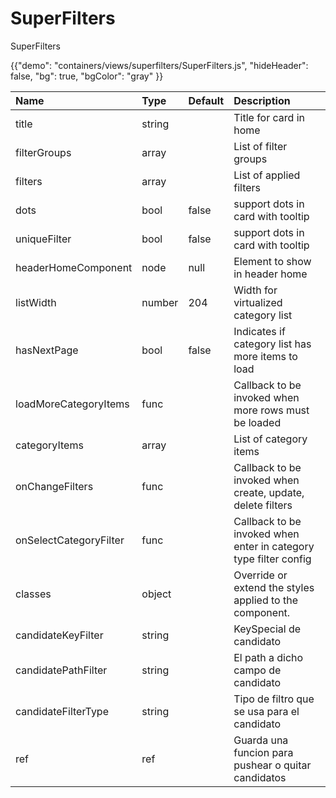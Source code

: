 # SuperFilters


<p class="description">SuperFilters</p>

{{"demo": "containers/views/superfilters/SuperFilters.js", "hideHeader": false, "bg": true, "bgColor": "gray" }}


| Name | Type | Default | Description |
|:-----|:-----|:--------|:------------|
| <span class="prop-name">title</span>                  | <span class="prop-type">string</span>  |                                         | Title for card in home                                           |
| <span class="prop-name">filterGroups</span>           | <span class="prop-type">array</span>   |                                         | List of filter groups                                            |
| <span class="prop-name">filters</span>                | <span class="prop-type">array</span>   |                                         | List of applied filters                                          |
| <span class="prop-name">dots</span>                   | <span class="prop-type">bool</span>    | <span class="prop-default">false</span> | support dots in card with tooltip                                |
| <span class="prop-name">uniqueFilter</span>           | <span class="prop-type">bool</span>    | <span class="prop-default">false</span> | support dots in card with tooltip                                |
| <span class="prop-name">headerHomeComponent</span>    | <span class="prop-type">node</span>    | <span class="prop-default">null</span>  | Element to show in header home                                   |
| <span class="prop-name">listWidth</span>              | <span class="prop-type">number</span>  | <span class="prop-default">204</span>   | Width for virtualized category list                              |
| <span class="prop-name">hasNextPage</span>            | <span class="prop-type">bool</span>    | <span class="prop-default">false</span> | Indicates if category list has more items to load                |
| <span class="prop-name">loadMoreCategoryItems</span>  | <span class="prop-type">func</span>    |                                         | Callback to be invoked when more rows must be loaded             |
| <span class="prop-name">categoryItems</span>          | <span class="prop-type">array</span>   |                                         | List of category items                                           |
| <span class="prop-name">onChangeFilters</span>        | <span class="prop-type">func</span>    |                                         | Callback to be invoked when create, update, delete filters       |
| <span class="prop-name">onSelectCategoryFilter</span> | <span class="prop-type">func</span>    |                                         | Callback to be invoked when enter in category type filter config |
| <span class="prop-name">classes</span>                | <span class="prop-type">object</span>  |                                         | Override or extend the styles applied to the component.          |
| <span class="prop-name">candidateKeyFilter</span>     | <span class="prop-type">string</span>  |                                         | KeySpecial de candidato                                          |
| <span class="prop-name">candidatePathFilter</span>    | <span class="prop-type">string</span>  |                                         | El path a dicho campo de candidato                               |
| <span class="prop-name">candidateFilterType</span>    | <span class="prop-type">string</span>  |                                         | Tipo de filtro que se usa para el candidato                      |
| <span class="prop-name">ref</span>                    | <span class="prop-type">ref</span>     |                                         | Guarda una funcion para pushear o quitar candidatos              |

